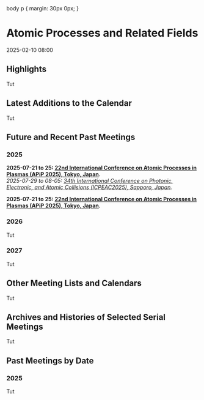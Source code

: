<head>
  <link rel="stylesheet" href="assets/style.css">
  body p {
    margin: 30px 0px;
  }
</head>

# Atomic Processes and Related Fields

2025-02-10 08:00

## Highlights
Tut

## Latest Additions to the Calendar

Tut

## Future and Recent Past Meetings

### 2025
**2025-07-21 to 25: [22nd International Conference on Atomic Processes in Plasmas (APiP 2025), Tokyo, Japan](https://yebisu.ils.uec.ac.jp/apip2025/).**<br>
*2025-07-29 to 08-05: [34th International Conference on Photonic, Electronic, and Atomic Collisions (ICPEAC2025), Sapporo, Japan](https://icpeac2025.jp).*

**2025-07-21 to 25: [22nd International Conference on Atomic Processes in Plasmas (APiP 2025), Tokyo, Japan](https://yebisu.ils.uec.ac.jp/apip2025/).**

### 2026
Tut

### 2027
Tut

## Other Meeting Lists and Calendars
Tut

## Archives and Histories of Selected Serial Meetings
Tut

## Past Meetings by Date

### 2025
Tut
